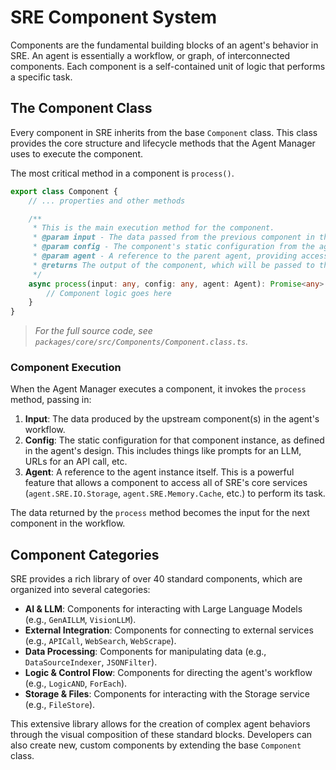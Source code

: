 # SRE Component System

Components are the fundamental building blocks of an agent's behavior in SRE. An agent is essentially a workflow, or graph, of interconnected components. Each component is a self-contained unit of logic that performs a specific task.

## The Component Class

Every component in SRE inherits from the base `Component` class. This class provides the core structure and lifecycle methods that the Agent Manager uses to execute the component.

The most critical method in a component is `process()`.

```typescript
export class Component {
    // ... properties and other methods

    /**
     * This is the main execution method for the component.
     * @param input - The data passed from the previous component in the workflow.
     * @param config - The component's static configuration from the agent definition.
     * @param agent - A reference to the parent agent, providing access to SRE services.
     * @returns The output of the component, which will be passed to the next component.
     */
    async process(input: any, config: any, agent: Agent): Promise<any> {
        // Component logic goes here
    }
}
```

> _For the full source code, see `packages/core/src/Components/Component.class.ts`._

### Component Execution

When the Agent Manager executes a component, it invokes the `process` method, passing in:

1.  **Input**: The data produced by the upstream component(s) in the agent's workflow.
2.  **Config**: The static configuration for that component instance, as defined in the agent's design. This includes things like prompts for an LLM, URLs for an API call, etc.
3.  **Agent**: A reference to the agent instance itself. This is a powerful feature that allows a component to access all of SRE's core services (`agent.SRE.IO.Storage`, `agent.SRE.Memory.Cache`, etc.) to perform its task.

The data returned by the `process` method becomes the input for the next component in the workflow.

## Component Categories

SRE provides a rich library of over 40 standard components, which are organized into several categories:

-   **AI & LLM**: Components for interacting with Large Language Models (e.g., `GenAILLM`, `VisionLLM`).
-   **External Integration**: Components for connecting to external services (e.g., `APICall`, `WebSearch`, `WebScrape`).
-   **Data Processing**: Components for manipulating data (e.g., `DataSourceIndexer`, `JSONFilter`).
-   **Logic & Control Flow**: Components for directing the agent's workflow (e.g., `LogicAND`, `ForEach`).
-   **Storage & Files**: Components for interacting with the Storage service (e.g., `FileStore`).

This extensive library allows for the creation of complex agent behaviors through the visual composition of these standard blocks. Developers can also create new, custom components by extending the base `Component` class.
